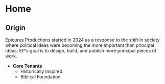 # Home

## Origin

Epicurus Productions started in 2024 as a response to the shift in society where political ideas were becoming the more important than principal ideas. EP's goal is to design, build, and publish more principal pieces of work.

* **Core Tenants**
    * Historically Inspired
    * Biblical Foundation
